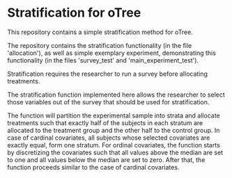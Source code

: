 # Stratification for oTree
This repository contains a simple stratification method for oTree.

The repository contains the stratification functionality (in the file 'allocation'),
as well as simple exemplary experiment, demonstrating this functionality (in the files 'survey_test' and 'main_experiment_test').

Stratification requires the researcher to run a survey before allocating treatments.

The stratification function implemented here allows the researcher to select those 
variables out of the survey that should be used for stratification.

The function will partition the experimental sample into strata and allocate treatments
such that exactly half of the subjects in each stratum are allocated to the treatment
group and the other half to the control group.
In case of cardinal covariates, all subjects whose selected covariates are exactly equal, form one stratum.
For ordinal covariates, the function starts by discretizing the covariates such that all values above 
the median are set to one and all values below the median are set to zero. 
After that, the function proceeds similar to the case of cardinal covariates.
